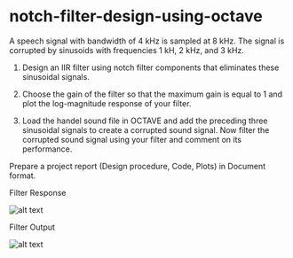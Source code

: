 # notch-filter-design-using-octave

A speech signal with bandwidth of 4 kHz is sampled at 8 kHz. The signal is corrupted by sinusoids with frequencies 1 kH, 2 kHz, and 3 kHz.

1. Design an IIR filter using notch filter components that eliminates these sinusoidal signals.

2. Choose the gain of the filter so that the maximum gain is equal to 1 and plot the log-magnitude response of your filter.

3. Load the handel sound file in OCTAVE and add the preceding three sinusoidal signals to create a corrupted sound signal. Now filter the corrupted sound signal using your filter and comment on its performance.

Prepare a project report (Design procedure, Code, Plots) in Document format.

Filter Response

![alt text](https://github.com/shinu-shaji/notch-filter-design-using-octave/blob/main/filter%20response.png)

Filter Output

![alt text](https://github.com/shinu-shaji/notch-filter-design-using-octave/blob/main/filter%20output.png)

